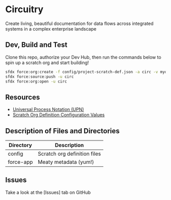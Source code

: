 # Circuitry

Create living, beautiful documentation for data flows across integrated systems
in a complex enterprise landscape

## Dev, Build and Test

Clone this repo, authorize your Dev Hub, then run the commands below
to spin up a scratch org and start building!

```sh
sfdx force:org:create -f config/project-scratch-def.json -a circ -v mydevhub
sfdx force:source:push -u circ
sfdx force:org:open -u circ
```

## Resources

* [Universal Process Notation (UPN)][3]
* [Scratch Org Definition Configuration Values][2]

[2]: https://developer.salesforce.com/docs/atlas.en-us.sfdx_dev.meta/sfdx_dev/sfdx_dev_scratch_orgs_def_file_config_values.htm
[3]: https://elements.cloud/2016/06/01/upn/

## Description of Files and Directories

Directory | Description
----- | -----
config | Scratch org definition files
force-app | Meaty metadata (yum!)

## Issues

Take a look at the [Issues] tab on GitHub

[1]: https://github.com/justicenation/sfdx-circuitry/issues
